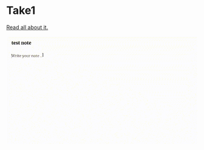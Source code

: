 # Take1

[Read all about it.](https://domluna.com/take1/)

![Welcome Animation](/public/aggressive_optimized_output.gif)
